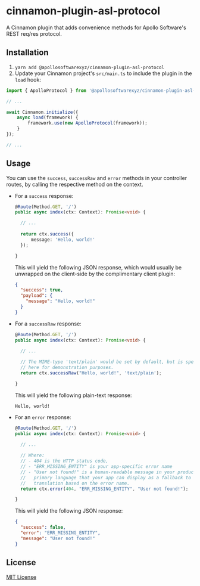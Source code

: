 # cinnamon-plugin-asl-protocol
A Cinnamon plugin that adds convenience methods for Apollo Software's REST
req/res protocol.

## Installation
1. `yarn add @apollosoftwarexyz/cinnamon-plugin-asl-protocol`
2. Update your Cinnamon project's `src/main.ts` to include the plugin in the
   `load` hook:
  ```ts
  import { ApolloProtocol } from '@apollosoftwarexyz/cinnamon-plugin-asl-protocol';
  
  // ...
  
  await Cinnamon.initialize({
      async load(framework) {
          framework.use(new ApolloProtocol(framework));
      }
  });
  
  // ...
  ```
  
## Usage
You can use the `success`, `successRaw` and `error` methods in your controller
routes, by calling the respective method on the context.

- For a `success` response:
  
  ```ts
  @Route(Method.GET, '/')
  public async index(ctx: Context): Promise<void> {
  
    // ...
    
    return ctx.success({
        message: 'Hello, world!'
    });
  
  }
  ```
  
  This will yield the following JSON response, which would usually be unwrapped
  on the client-side by the complimentary client plugin:
  ```json
  {
    "success": true,
    "payload": {
      "message": "Hello, world!"
    }
  }
  ```

- For a `successRaw` response:
  
  ```ts
  @Route(Method.GET, '/')
  public async index(ctx: Context): Promise<void> {
  
    // ...
    
    // The MIME-type 'text/plain' would be set by default, but is specified
    // here for demonstration purposes.
    return ctx.successRaw("Hello, world!", 'text/plain');
  
  }
  ```
  
  This will yield the following plain-text response:
  ```
  Hello, world!
  ```

- For an `error` response:
  
  ```ts
  @Route(Method.GET, '/')
  public async index(ctx: Context): Promise<void> {
  
    // ...
    
    // Where:
    // - 404 is the HTTP status code,
    // - "ERR_MISSING_ENTITY" is your app-specific error name
    // - "User not found!" is a human-readable message in your product's
    //   primary language that your app can display as a fallback to its local
    //   translation based on the error name.
    return ctx.error(404, "ERR_MISSING_ENTITY", "User not found!");
  
  }
  ```
  
  This will yield the following JSON response:
  ```json
  {
    "success": false,
    "error": "ERR_MISSING_ENTITY",
    "message": "User not found!"
  }
  ```

## License
[MIT License](./LICENSE)

